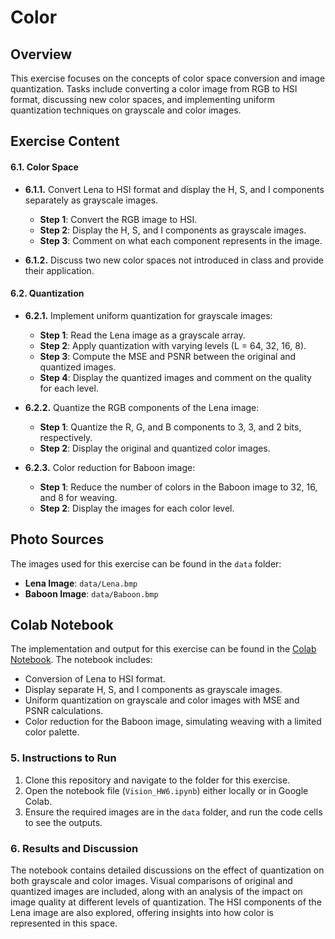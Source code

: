 # Color

## Overview
This exercise focuses on the concepts of color space conversion and image quantization. Tasks include converting a color image from RGB to HSI format, discussing new color spaces, and implementing uniform quantization techniques on grayscale and color images.

## Exercise Content
#### 6.1. Color Space
- **6.1.1.** Convert Lena to HSI format and display the H, S, and I components separately as grayscale images.
  - **Step 1**: Convert the RGB image to HSI.
  - **Step 2**: Display the H, S, and I components as grayscale images.
  - **Step 3**: Comment on what each component represents in the image.
  
- **6.1.2.** Discuss two new color spaces not introduced in class and provide their application.

#### 6.2. Quantization
- **6.2.1.** Implement uniform quantization for grayscale images:
  - **Step 1**: Read the Lena image as a grayscale array.
  - **Step 2**: Apply quantization with varying levels (L = 64, 32, 16, 8).
  - **Step 3**: Compute the MSE and PSNR between the original and quantized images.
  - **Step 4**: Display the quantized images and comment on the quality for each level.
  
- **6.2.2.** Quantize the RGB components of the Lena image:
  - **Step 1**: Quantize the R, G, and B components to 3, 3, and 2 bits, respectively.
  - **Step 2**: Display the original and quantized color images.
  
- **6.2.3.** Color reduction for Baboon image:
  - **Step 1**: Reduce the number of colors in the Baboon image to 32, 16, and 8 for weaving.
  - **Step 2**: Display the images for each color level.

## Photo Sources
The images used for this exercise can be found in the `data` folder:
- **Lena Image**: `data/Lena.bmp`
- **Baboon Image**: `data/Baboon.bmp`

## Colab Notebook
The implementation and output for this exercise can be found in the [Colab Notebook](https://colab.research.google.com/github/bitua79/computer-vision/blob/main/HW6/Vision_HW6.ipynb). The notebook includes:
- Conversion of Lena to HSI format.
- Display separate H, S, and I components as grayscale images.
- Uniform quantization on grayscale and color images with MSE and PSNR calculations.
- Color reduction for the Baboon image, simulating weaving with a limited color palette.

### 5. Instructions to Run
1. Clone this repository and navigate to the folder for this exercise.
2. Open the notebook file (`Vision_HW6.ipynb`) either locally or in Google Colab.
3. Ensure the required images are in the `data` folder, and run the code cells to see the outputs.

### 6. Results and Discussion
The notebook contains detailed discussions on the effect of quantization on both grayscale and color images. Visual comparisons of original and quantized images are included, along with an analysis of the impact on image quality at different levels of quantization. The HSI components of the Lena image are also explored, offering insights into how color is represented in this space.
